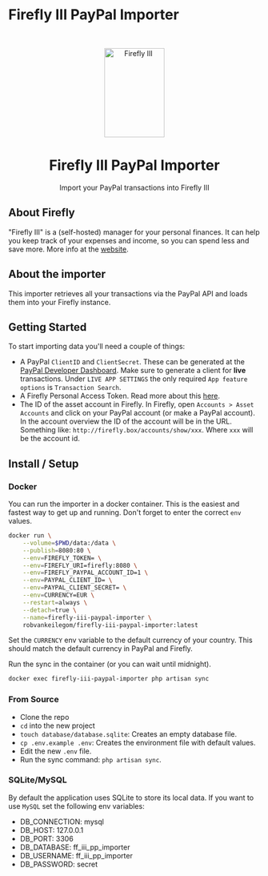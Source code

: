# Firefly III PayPal Importer

<!-- PROJECT LOGO -->
<br />
<p align="center">
  <a href="https://firefly-iii.org/">
    <img src="https://raw.githubusercontent.com/firefly-iii/firefly-iii/develop/.github/assets/img/logo-small.png" alt="Firefly III" width="120" height="178">
  </a>
</p>
  <h1 align="center">Firefly III PayPal Importer</h1>

  <p align="center">
    Import your PayPal transactions into Firefly III
  </p>


## About Firefly

"Firefly III" is a (self-hosted) manager for your personal finances. It can help you keep track of your expenses and income, so you can spend less and save more.
More info at the [website](https://firefly-iii.org/).


## About the importer

This importer retrieves all your transactions via the PayPal API and loads them into your Firefly instance.

## Getting Started
To start importing data you'll need a couple of things:
- A PayPal `ClientID` and `ClientSecret`.  These can be generated at the [PayPal Developer Dashboard](https://developer.paypal.com/developer/applications). Make sure to generate a client for **live** transactions. Under `LIVE APP SETTINGS` the only required `App feature options` is `Transaction Search`.
- A Firefly Personal Access Token. Read more about this [here](https://docs.firefly-iii.org/firefly-iii/api/).
- The ID of the asset account in Firefly. In Firefly, open `Accounts > Asset Accounts` and click on your PayPal account (or make a PayPal account). In the account overview the ID of the account will be in the URL. Something like: `http://firefly.box/accounts/show/xxx`. Where `xxx` will be the account id.

## Install / Setup

### Docker
You can run the importer in a docker container. This is the easiest and fastest way to get up and running. Don't forget to enter the correct `env` values.

```bash
docker run \
    --volume=$PWD/data:/data \
    --publish=8080:80 \
    --env=FIREFLY_TOKEN= \
    --env=FIREFLY_URI=firefly:8080 \
    --env=FIREFLY_PAYPAL_ACCOUNT_ID=1 \
    --env=PAYPAL_CLIENT_ID= \
    --env=PAYPAL_CLIENT_SECRET= \
    --env=CURRENCY=EUR \
    --restart=always \
    --detach=true \
    --name=firefly-iii-paypal-importer \
    robvankeilegom/firefly-iii-paypal-importer:latest
```

Set the `CURRENCY` env variable to the default currency of your country. This should match the default currency in PayPal and Firefly.

Run the sync in the container (or you can wait until midnight).
```bash
docker exec firefly-iii-paypal-importer php artisan sync
```

### From Source
- Clone the repo
- `cd` into the new project
- `touch database/database.sqlite`: Creates an empty database file.
- `cp .env.example .env`: Creates the environment file with default values.
- Edit the new `.env` file.
- Run the sync command: `php artisan sync`.

### SQLite/MySQL
By default the application uses SQLite to store its local data. If you want to use `MySQL` set the following env variables:
- DB_CONNECTION: mysql
- DB_HOST: 127.0.0.1
- DB_PORT: 3306
- DB_DATABASE: ff_iii_pp_importer
- DB_USERNAME: ff_iii_pp_importer
- DB_PASSWORD: secret


